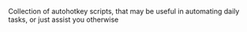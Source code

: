 Collection of autohotkey scripts, that may be useful in automating daily tasks, or just assist you otherwise
